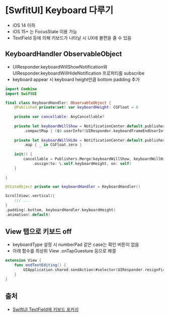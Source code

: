 # [SwfitUI] Keyboard 다루기

- iOS 14 이하
- iOS 15+ 는 FocusState 이용 가능
- TextField 등에 의해 키보드가 나타날 시 UX에 불편을 줄 수 있음

## KeyboardHandler ObservableObject 
- UIResponder.keyboardWillShowNotification와 UIResponder.keyboardWillHideNotification 프로퍼티를 subscribe
- keyboard appear 시 keyboard height만큼 bottom padding 추가

```swift
import Combine
import SwiftUI

final class KeyboardHandler: ObservableObject {
    @Published private(set) var keyboardHeight: CGFloat = 0
    
    private var cancellable: AnyCancellable?
    
    private let keyboardWillShow = NotificationCenter.default.publisher(for: UIResponder.keyboardWillShowNotification)
        .compactMap { ($0.userInfo?[UIResponder.keyboardFrameEndUserInfoKey] as? CGRect)?.height }
    
    private let keyboardWillHide = NotificationCenter.default.publisher(for: UIResponder.keyboardWillHideNotification)
        .map { _ in CGFloat.zero }
    
    init() {
        cancellable = Publishers.Merge(keyboardWillShow, keyboardWillHide).subscribe(on: DispatchQueue.main)
            .assign(to: \.self.keyboardHeight, on: self)
    }
        
}

@StateObject private var keyboardHandler = KeyboardHandler()

ScrollView(.vertical){
    /// ...
}
.padding(.bottom, keyboardHandler.keyboardHeight)
.animation(.default)
```


## View 탭으로 키보드 off
- keyboardType 설정 시 numberPad 같은 case는 확인 버튼이 없음
- 아래 함수를 최상위 View .onTapGuesture 등으로 해결
```swift
extension View {
    func endTextEditing() {
        UIApplication.shared.sendAction(#selector(UIResponder.resignFirstResponder), to: nil, from: nil, for: nil)
    }
}
```

## 출처 
- [SwiftUI TextField에 키보드 포커싱](https://cartoonpoet.github.io/swiftui/2021/07/13/%ED%82%A4%EB%B3%B4%EB%93%9C%ED%8F%AC%EC%BB%A4%EC%8A%A4.html)